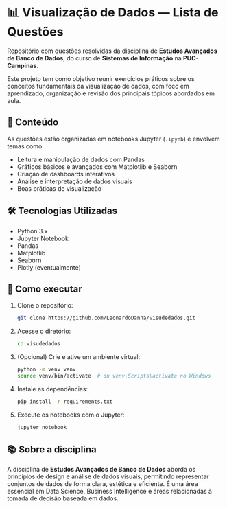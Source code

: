 # 📊 Visualização de Dados — Lista de Questões

Repositório com questões resolvidas da disciplina de **Estudos Avançados de Banco de Dados**, do curso de **Sistemas de Informação** na **PUC-Campinas**.

Este projeto tem como objetivo reunir exercícios práticos sobre os conceitos fundamentais da visualização de dados, com foco em aprendizado, organização e revisão dos principais tópicos abordados em aula.

## 🧠 Conteúdo

As questões estão organizadas em notebooks Jupyter (`.ipynb`) e envolvem temas como:

- Leitura e manipulação de dados com Pandas
- Gráficos básicos e avançados com Matplotlib e Seaborn
- Criação de dashboards interativos
- Análise e interpretação de dados visuais
- Boas práticas de visualização

## 🛠️ Tecnologias Utilizadas

- Python 3.x
- Jupyter Notebook
- Pandas
- Matplotlib
- Seaborn
- Plotly (eventualmente)

## 🚀 Como executar

1. Clone o repositório:
   ```bash
   git clone https://github.com/LeonardoDanna/visudedados.git
   ```

2. Acesse o diretório:
   ```bash
   cd visudedados
   ```

3. (Opcional) Crie e ative um ambiente virtual:
   ```bash
   python -m venv venv
   source venv/bin/activate  # ou venv\Scripts\activate no Windows
   ```

4. Instale as dependências:
   ```bash
   pip install -r requirements.txt
   ```

5. Execute os notebooks com o Jupyter:
   ```bash
   jupyter notebook
   ```

## 📚 Sobre a disciplina

A disciplina de **Estudos Avançados de Banco de Dados** aborda os princípios de design e análise de dados visuais, permitindo representar conjuntos de dados de forma clara, estética e eficiente. É uma área essencial em Data Science, Business Intelligence e áreas relacionadas à tomada de decisão baseada em dados.
